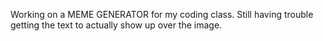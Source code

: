 Working on a MEME GENERATOR for my coding class.
Still having trouble getting the text to actually show up over the image.
